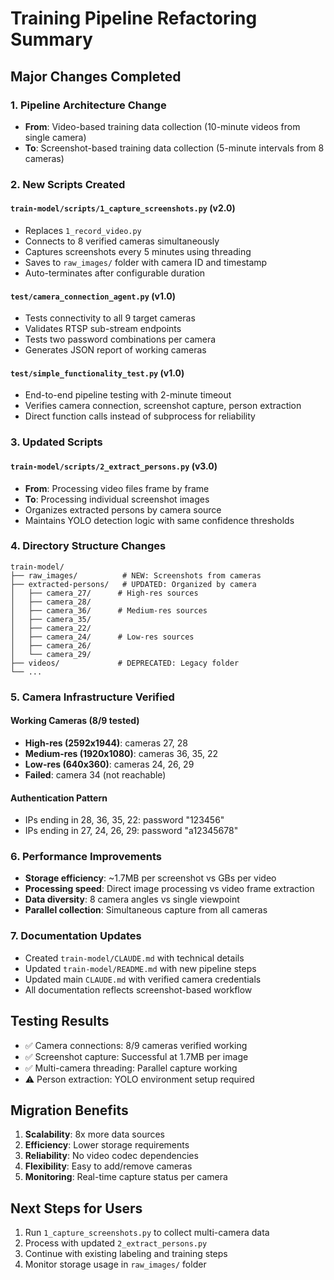# Training Pipeline Refactoring Summary

## Major Changes Completed

### 1. Pipeline Architecture Change
- **From**: Video-based training data collection (10-minute videos from single camera)
- **To**: Screenshot-based training data collection (5-minute intervals from 8 cameras)

### 2. New Scripts Created

#### `train-model/scripts/1_capture_screenshots.py` (v2.0)
- Replaces `1_record_video.py`
- Connects to 8 verified cameras simultaneously
- Captures screenshots every 5 minutes using threading
- Saves to `raw_images/` folder with camera ID and timestamp
- Auto-terminates after configurable duration

#### `test/camera_connection_agent.py` (v1.0)
- Tests connectivity to all 9 target cameras
- Validates RTSP sub-stream endpoints
- Tests two password combinations per camera
- Generates JSON report of working cameras

#### `test/simple_functionality_test.py` (v1.0)
- End-to-end pipeline testing with 2-minute timeout
- Verifies camera connection, screenshot capture, person extraction
- Direct function calls instead of subprocess for reliability

### 3. Updated Scripts

#### `train-model/scripts/2_extract_persons.py` (v3.0)
- **From**: Processing video files frame by frame
- **To**: Processing individual screenshot images
- Organizes extracted persons by camera source
- Maintains YOLO detection logic with same confidence thresholds

### 4. Directory Structure Changes
```
train-model/
├── raw_images/          # NEW: Screenshots from cameras
├── extracted-persons/   # UPDATED: Organized by camera
│   ├── camera_27/      # High-res sources
│   ├── camera_28/
│   ├── camera_36/      # Medium-res sources
│   ├── camera_35/
│   ├── camera_22/
│   ├── camera_24/      # Low-res sources  
│   ├── camera_26/
│   └── camera_29/
├── videos/             # DEPRECATED: Legacy folder
└── ...
```

### 5. Camera Infrastructure Verified

#### Working Cameras (8/9 tested)
- **High-res (2592x1944)**: cameras 27, 28
- **Medium-res (1920x1080)**: cameras 36, 35, 22  
- **Low-res (640x360)**: cameras 24, 26, 29
- **Failed**: camera 34 (not reachable)

#### Authentication Pattern
- IPs ending in 28, 36, 35, 22: password "123456"
- IPs ending in 27, 24, 26, 29: password "a12345678"

### 6. Performance Improvements
- **Storage efficiency**: ~1.7MB per screenshot vs GBs per video
- **Processing speed**: Direct image processing vs video frame extraction
- **Data diversity**: 8 camera angles vs single viewpoint
- **Parallel collection**: Simultaneous capture from all cameras

### 7. Documentation Updates
- Created `train-model/CLAUDE.md` with technical details
- Updated `train-model/README.md` with new pipeline steps
- Updated main `CLAUDE.md` with verified camera credentials
- All documentation reflects screenshot-based workflow

## Testing Results
- ✅ Camera connections: 8/9 cameras verified working
- ✅ Screenshot capture: Successful at 1.7MB per image
- ✅ Multi-camera threading: Parallel capture working
- ⚠️ Person extraction: YOLO environment setup required

## Migration Benefits
1. **Scalability**: 8x more data sources
2. **Efficiency**: Lower storage requirements  
3. **Reliability**: No video codec dependencies
4. **Flexibility**: Easy to add/remove cameras
5. **Monitoring**: Real-time capture status per camera

## Next Steps for Users
1. Run `1_capture_screenshots.py` to collect multi-camera data
2. Process with updated `2_extract_persons.py` 
3. Continue with existing labeling and training steps
4. Monitor storage usage in `raw_images/` folder